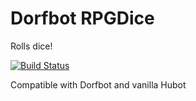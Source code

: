 # Dorfbot RPGDice

Rolls dice!

[![Build Status](https://travis-ci.org/dualmoon/dorfbot-rpgdice.png)](https://travis-ci.org/dualmoon/dorfbot-rpgdice)

Compatible with Dorfbot and vanilla Hubot
